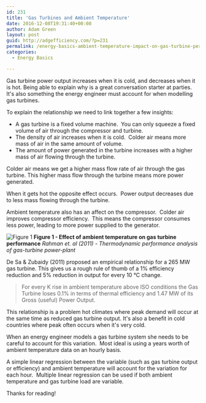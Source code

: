 ```yaml
---
id: 231
title: 'Gas Turbines and Ambient Temperature'
date: 2016-12-08T19:31:40+00:00
author: Adam Green
layout: post
guid: http://adgefficiency.com/?p=231
permalink: /energy-basics-ambient-temperature-impact-on-gas-turbine-performance/
categories:
  - Energy Basics

---
```

Gas turbine power output increases when it is cold, and decreases when it is hot.  Being able to explain why is a great conversation starter at parties.  It's also something the energy engineer must account for when modelling gas turbines.

To explain the relationship we need to link together a few insights:

- A gas turbine is a fixed volume machine.  You can only squeeze a fixed volume of air through the compressor and turbine.
- The density of air increases when it is cold.  Colder air means more mass of air in the same amount of volume.
- The amount of power generated in the turbine increases with a higher mass of air flowing through the turbine.

Colder air means we get a higher mass flow rate of air through the gas turbine.  This higher mass flow through the turbine means more power generated.

When it gets hot the opposite effect occurs.  Power output decreases due to less mass flowing through the turbine.

Ambient temperature also has an affect on the compressor.  Colder air improves compressor efficiency.  This means the compressor consumes less power, leading to more power supplied to the generator.

![Figure 1]({{"/assets/gt_amb_temp/gt_amb_temp.png"}})
**Figure 1 - Effect of ambient temperature on gas turbine performance**
*Rahman et. al (2011) - Thermodynamic performance analysis of gas-turbine power-plant*

De Sa & Zubaidy (2011) proposed an empirical relationship for a 265 MW gas turbine.  This gives us a rough rule of thumb of a 1% efficiency reduction and 5% reduction in output for every 10 °C change.

> For every K rise in ambient temperature above ISO conditions the Gas Turbine loses 0.1% in terms of thermal efficiency and 1.47 MW of its Gross (useful) Power Output.

This relationship is a problem hot climates where peak demand will occur at the same time as reduced gas turbine output.  It's also a benefit in cold countries where peak often occurs when it's very cold.  

When an energy engineer models a gas turbine system she needs to be careful to account for this variation.  Most ideal is using a years worth of ambient temperature data on an hourly basis.

A simple linear regression between the variable (such as gas turbine output or efficiency) and ambient temperature will account for the variation for each hour.  Multiple linear regression can be used if both ambient temperature and gas turbine load are variable.

Thanks for reading!
